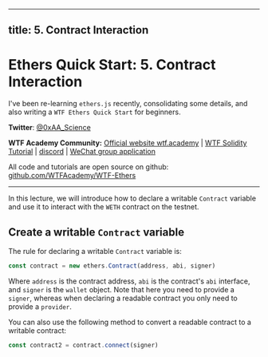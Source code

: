 
---
title: 5. Contract Interaction
---

# Ethers Quick Start: 5. Contract Interaction

I've been re-learning `ethers.js` recently, consolidating some details, and also writing a `WTF Ethers Quick Start` for beginners.

**Twitter**: [@0xAA_Science](https://twitter.com/0xAA_Science)

**WTF Academy Community:** [Official website wtf.academy](https://wtf.academy) | [WTF Solidity Tutorial](https://github.com/AmazingAng/WTF-Solidity) | [discord](https://discord.gg/5akcruXrsk) | [WeChat group application](https://docs.google.com/forms/d/e/1FAIpQLSe4KGT8Sh6sJ7hedQRuIYirOoZK_85miz3dw7vA1-YjodgJ-A/viewform?usp=sf_link)

All code and tutorials are open source on github: [github.com/WTFAcademy/WTF-Ethers](https://github.com/WTFAcademy/WTF-Ethers)

-----

In this lecture, we will introduce how to declare a writable `Contract` variable and use it to interact with the `WETH` contract on the testnet.

## Create a writable `Contract` variable

The rule for declaring a writable `Contract` variable is:
```js
const contract = new ethers.Contract(address, abi, signer)
```

Where `address` is the contract address, `abi` is the contract's `abi` interface, and `signer` is the `wallet` object. Note that here you need to provide a `signer`, whereas when declaring a readable contract you only need to provide a `provider`.

You can also use the following method to convert a readable contract to a writable contract:

```js
const contract2 = contract.connect(signer)
```
